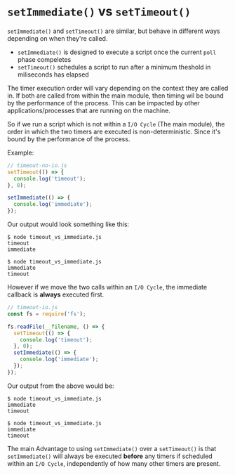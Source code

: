# `setImmediate()` vs `setTimeout()`

`setImmediate()` and `setTimeout()` are similar, but behave in different ways depending on when they're called.

- `setImmediate()` is designed to execute a script once the current `poll` phase compeletes
- `setTimeout()` schedules a script to run after a minimum theshold in miliseconds has elapsed

The timer execution order will vary depending on the context they are called in. If both are called from within the main module, then timing wil be bound by the performance of the process. This can be impacted by other applications/processes that are running on the machine.

So if we run a script which is not within a `I/O Cycle` (The main module), the order in which the two timers are executed is non-deterministic. Since it's bound by the performance of the process.

Example:

```js
// timeout-no-io.js
setTimeout(() => {
  console.log('timeout');
}, 0);

setImmediate(() => {
  console.log('immediate');
});

```

Our output would look something like this:

```
$ node timeout_vs_immediate.js
timeout
immediate

$ node timeout_vs_immediate.js
immediate
timeout
```

However if we move the two calls within an `I/O Cycle`, the immediate callback is **always** executed first.

```js
// timeout-io.js
const fs = require('fs');

fs.readFile(__filename, () => {
  setTimeout(() => {
    console.log('timeout');
  }, 0);
  setImmediate(() => {
    console.log('immediate');
  });
});

```
Our output from the above would be:

```
$ node timeout_vs_immediate.js
immediate
timeout

$ node timeout_vs_immediate.js
immediate
timeout
```

The main Advantage to using `setImmediate()` over a `setTimeout()` is that `setImmediate()` will always be executed **before** any timers if scheduled within an `I/O Cycle`, independently of how many other timers are present.